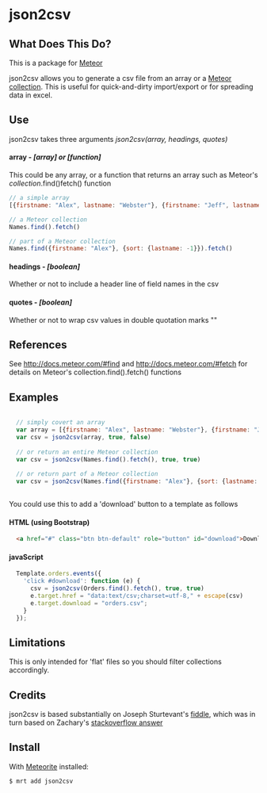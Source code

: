 json2csv
========

## What Does This Do?

This is a package for [Meteor](https://www.meteor.com/)

json2csv allows you to generate a csv file from an array or a [Meteor collection](http://docs.meteor.com/#collections).  This is useful for quick-and-dirty import/export or for spreading data in excel.

## Use

json2csv takes three arguments *json2csv(array, headings, quotes)*

#### array  -  *[array] or [function]*
 
 This could be any array, or a function that returns an array such as Meteor's *collection*.find()fetch() function
 
 ```js
 // a simple array
 [{firstname: "Alex", lastname: "Webster"}, {firstname: "Jeff", lastname: "Wode"}]
 
 // a Meteor collection
 Names.find().fetch()
 
 // part of a Meteor collection
 Names.find({firstname: "Alex"}, {sort: {lastname: -1}}).fetch()
 ```
 
#### headings  -  *[boolean]*
  
Whether or not to include a header line of field names in the csv
 
#### quotes  -  *[boolean]*
 
Whether or not to wrap csv values in double quotation marks ""

## References

See http://docs.meteor.com/#find and http://docs.meteor.com/#fetch for details on Meteor's collection.find().fetch() functions

## Examples
```js

  // simply covert an array
  var array = [{firstname: "Alex", lastname: "Webster"}, {firstname: "Jeff", lastname: "Wode"}]
  var csv = json2csv(array, true, false)
  
  // or return an entire Meteor collection
  var csv = json2csv(Names.find().fetch(), true, true)
  
  // or return part of a Meteor collection
  var csv = json2csv(Names.find({firstname: "Alex"}, {sort: {lastname: -1}}).fetch(), true, true)
  
```
You could use this to add a 'download' button to a template as follows

#### HTML (using Bootstrap)

```html
  <a href="#" class="btn btn-default" role="button" id="download">Download</a>
```

#### javaScript

```js
  Template.orders.events({
    'click #download': function (e) {       
      csv = json2csv(Orders.find().fetch(), true, true)     
      e.target.href = "data:text/csv;charset=utf-8," + escape(csv) 
      e.target.download = "orders.csv";    
    }
  });
```
## Limitations

This is only intended for 'flat' files so you should filter collections accordingly.

## Credits

json2csv is based substantially on Joseph Sturtevant's [fiddle](http://jsfiddle.net/sturtevant/vUnF9/), which was in turn based on Zachary's [stackoverflow answer](http://stackoverflow.com/questions/4130849/convert-json-format-to-csv-format-for-ms-excel/4130939#4130939)

## Install

With [Meteorite](https://github.com/oortcloud/meteorite) installed:

```sh
$ mrt add json2csv
```
